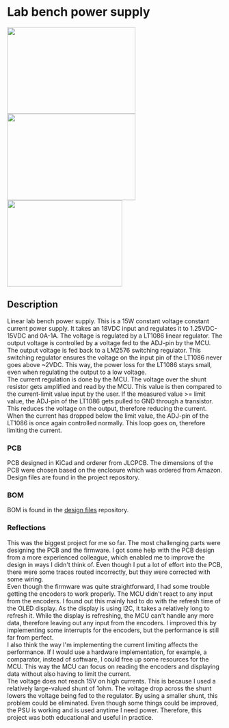 # Lab bench power supply

<img src="https://user-images.githubusercontent.com/83133831/195663146-906130e0-5699-4c6b-9b84-9f478b7fe83d.jpg" width="300" height="202"> <img src="https://user-images.githubusercontent.com/83133831/195663539-82f5cf60-b217-4e23-acb1-4ad2eb4b54f2.jpg" width="300" height="202"> <img src="https://user-images.githubusercontent.com/83133831/195664249-84418ba6-b0a5-4662-82da-99e4d841ae3b.jpg" width="269" height="202">




## Description
Linear lab bench power supply. This is a 15W constant voltage constant current power supply. It takes an 18VDC input and regulates it to 1.25VDC-15VDC and 0A-1A. The voltage is regulated by a LT1086 linear regulator. The output voltage is controlled by a voltage fed to the ADJ-pin by the MCU. The output voltage is fed back to a LM2576 switching regulator. This switching regulator ensures the voltage on the input pin of the LT1086 never goes above ~2VDC. This way, the power loss for the LT1086 stays small, even when regulating the output to a low voltage. <br />
The current regulation is done by the MCU. The voltage over the shunt resistor gets amplified and read by the MCU. This value is then compared to the current-limit value input by the user. If the measured value >= limit value, the ADJ-pin of the LT1086 gets pulled to GND through a transistor. This reduces the voltage on the output, therefore reducing the current. When the current has dropped below the limit value, the ADJ-pin of the LT1086 is once again controlled normally. This loop goes on, therefore limiting the current.

### PCB
PCB designed in KiCad and orderer from JLCPCB. The dimensions of the PCB were chosen based on the enclosure which was ordered from Amazon. Design files are found in the project repository.

### BOM
BOM is found in the [design files](https://github.com/aMarkusa/Lab-bench-power-supply/tree/main/Design%20files) repository. 

### Reflections
This was the biggest project for me so far. The most challenging parts were designing the PCB and the firmware. I got some help with the PCB design from a more experienced colleague, which enabled me to improve the design in ways I didn't think of. Even though I put a lot of effort into the PCB, there were some traces routed incorrectly, but they were corrected with some wiring. <br />
Even though the firmware was quite straightforward, I had some trouble getting the encoders to work properly. The MCU didn't react to any input from the encoders. I found out this mainly had to do with the refresh time of the OLED display. As the display is using I2C, it takes a relatively long to refresh it. While the display is refreshing, the MCU can't handle any more data, therefore leaving out any input from the encoders. I improved this by implementing some interrupts for the encoders, but the performance is still far from perfect. <br />
I also think the way I'm implementing the current limiting affects the performance. If I would use a hardware implementation, for example, a comparator, instead of software, I could free up some resources for the MCU. This way the MCU can focus on reading the encoders and displaying data without also having to limit the current. <br />
The voltage does not reach 15V on high currents. This is because I used a relatively large-valued shunt of 1ohm. The voltage drop across the shunt lowers the voltage being fed to the regulator. By using a smaller shunt, this problem could be eliminated.
Even though some things could be improved, the PSU is working and is used anytime I need power. Therefore, this project was both educational and useful in practice.
